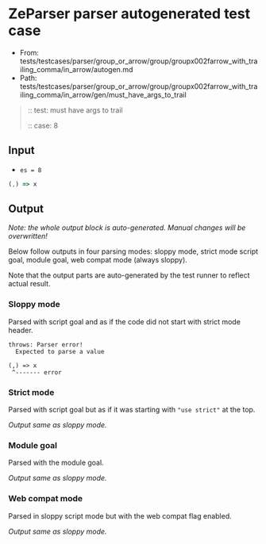 # ZeParser parser autogenerated test case

- From: tests/testcases/parser/group_or_arrow/group/groupx002farrow_with_trailing_comma/in_arrow/autogen.md
- Path: tests/testcases/parser/group_or_arrow/group/groupx002farrow_with_trailing_comma/in_arrow/gen/must_have_args_to_trail

> :: test: must have args to trail
>
> :: case: 8

## Input

- `es = 8`

`````js
(,) => x
`````

## Output

_Note: the whole output block is auto-generated. Manual changes will be overwritten!_

Below follow outputs in four parsing modes: sloppy mode, strict mode script goal, module goal, web compat mode (always sloppy).

Note that the output parts are auto-generated by the test runner to reflect actual result.

### Sloppy mode

Parsed with script goal and as if the code did not start with strict mode header.

`````
throws: Parser error!
  Expected to parse a value

(,) => x
 ^------- error
`````

### Strict mode

Parsed with script goal but as if it was starting with `"use strict"` at the top.

_Output same as sloppy mode._

### Module goal

Parsed with the module goal.

_Output same as sloppy mode._

### Web compat mode

Parsed in sloppy script mode but with the web compat flag enabled.

_Output same as sloppy mode._
